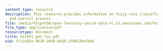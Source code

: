 ```yaml
---
content_type: resource
description: This resource provides information on fuzzy rule classifier, validation
  and overall process.
file: /media/https%3A/open-learning-course-data-rc.s3.amazonaws.com/hst-951j-medical-decision-support-fall-2005/fcc1e92e96202648bb582f06526e7b6b_hst951_gen_fuz.pdf
file_type: application/pdf
resourcetype: Document
title: hst951_gen_fuz.pdf
uid: fcc1e92e-9620-2648-bb58-2f06526e7b6b
---
```


